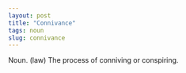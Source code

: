 ```yaml
---
layout: post
title: "Connivance"
tags: noun
slug: connivance
---
```

Noun. (law) The process of conniving or conspiring.
